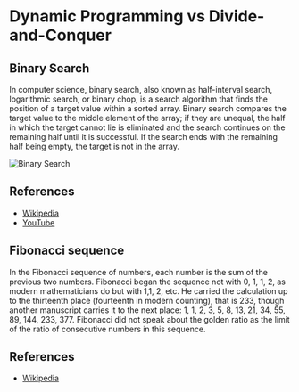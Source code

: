 # Dynamic Programming vs Divide-and-Conquer

## Binary Search

In computer science, binary search, also known as half-interval 
search, logarithmic search, or binary chop, is a search algorithm 
that finds the position of a target value within a sorted 
array. Binary search compares the target value to the middle 
element of the array; if they are unequal, the half in which 
the target cannot lie is eliminated and the search continues 
on the remaining half until it is successful. If the search 
ends with the remaining half being empty, the target is not 
in the array.

![Binary Search](https://upload.wikimedia.org/wikipedia/commons/8/83/Binary_Search_Depiction.svg)

## References

- [Wikipedia](https://en.wikipedia.org/wiki/Binary_search_algorithm)
- [YouTube](https://www.youtube.com/watch?v=P3YID7liBug&index=29&list=PLLXdhg_r2hKA7DPDsunoDZ-Z769jWn4R8)

## Fibonacci sequence

In the Fibonacci sequence of numbers, each number is the sum of the previous
two numbers. Fibonacci began the sequence not with 0, 1, 1, 2, as modern
mathematicians do but with 1,1, 2, etc. He carried the calculation up to the
thirteenth place (fourteenth in modern counting), that is 233, though another
manuscript carries it to the next place: 1, 1, 2, 3, 5, 8, 13, 21, 34, 55, 89,
144, 233, 377. Fibonacci did not speak about the golden ratio as the
limit of the ratio of consecutive numbers in this sequence.

## References

- [Wikipedia](https://en.wikipedia.org/wiki/Fibonacci_number)